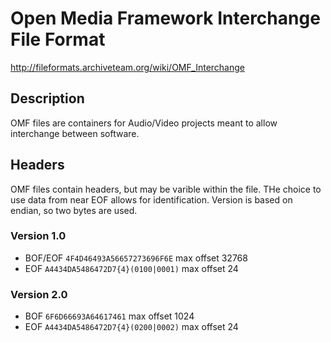 # Open Media Framework Interchange File Format

http://fileformats.archiveteam.org/wiki/OMF_Interchange

## Description
OMF files are containers for Audio/Video projects meant to allow interchange between software.

## Headers
OMF files contain headers, but may be varible within the file. THe choice to use data from near EOF allows for identification. Version is based on endian, so two bytes are used.

### Version 1.0
* BOF/EOF ```4F4D46493A56657273696F6E``` max offset 32768
* EOF ```A4434DA5486472D7{4}(0100|0001)``` max offset 24

### Version 2.0
* BOF ```6F6D66693A64617461``` max offset 1024
* EOF ```A4434DA5486472D7{4}(0200|0002)``` max offset 24
